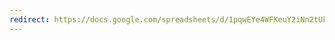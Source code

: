```yaml
---
redirect: https://docs.google.com/spreadsheets/d/1pqwEYe4WFKeuY2iNn2tUkbinfmoH2KBrepWLIJOHL7I
---
```

